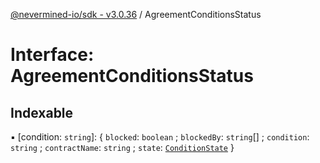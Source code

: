 [@nevermined-io/sdk - v3.0.36](../code-reference.md) / AgreementConditionsStatus

# Interface: AgreementConditionsStatus

## Indexable

▪ [condition: `string`]: \{ `blocked`: `boolean` ; `blockedBy`: `string`[] ; `condition`: `string` ; `contractName`: `string` ; `state`: [`ConditionState`](../enums/ConditionState.md) }
